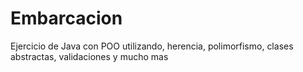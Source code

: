 # Embarcacion
Ejercicio de Java con POO utilizando, herencia, polimorfismo, clases abstractas, validaciones y mucho mas
